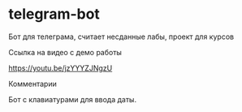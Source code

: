 # telegram-bot
Бот для телеграма, считает несданные лабы, проект для курсов

Ссылка на видео с демо работы

https://youtu.be/jzYYYZJNgzU

Комментарии

Бот с клавиатурами для ввода даты.
